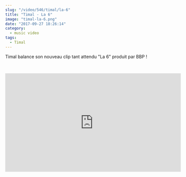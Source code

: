 ```yaml
--- 
slug: "/video/546/timal/la-6"
title: "Timal - La 6"
image: "timal-la-6.png"
date: "2017-09-27 18:26:14"
category:
  - music video
tags:
  - Timal
---
```

<p>Timal balance son nouveau clip tant attendu "La 6" produit par BBP !</p><br/><p><iframe width="560" height="315" src="https://www.youtube.com/embed/Rnhzm20Rk4U" frameborder="0" allowfullscreen></iframe></p>